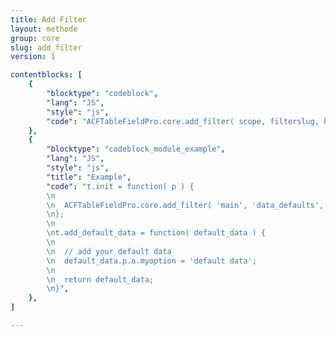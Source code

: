 ```yaml
---
title: Add Filter
layout: methode
group: core
slug: add_filter
version: 1

contentblocks: [
	{
		"blocktype": "codeblock",
		"lang": "JS",
		"style": "js",
		"code": "ACFTableFieldPro.core.add_filter( scope, filterslug, handler );",
	},
	{
		"blocktype": "codeblock_module_example",
		"lang": "JS",
		"style": "js",
		"title": "Example",
		"code": "t.init = function( p ) {
		\n
		\n	ACFTableFieldPro.core.add_filter( 'main', 'data_defaults', t.add_default_data );
		\n};
		\n
		\nt.add_default_data = function( default_data ) {
		\n
		\n	// add your default data
		\n	default_data.p.o.myoption = 'default data';
		\n
		\n	return default_data;
		\n}",
	},
]

---
```

